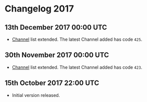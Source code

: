 # Changelog 2017

## 13th December 2017 00:00 UTC

* [Channel](../channels/README.md) list extended. The latest Channel added has code `425`.

## 30th November 2017 00:00 UTC

* [Channel](../channels/README.md) list extended. The latest Channel added has code `423`.

## 15th October 2017 22:00 UTC

* Initial version released.

